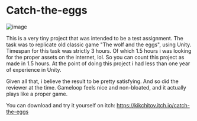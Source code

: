 # Catch-the-eggs

![image](https://github.com/ForestSquirrelDev/Catch-the-eggs/assets/82777171/8e11da05-bdc7-4b33-a07e-b15a614431ad)

This is a very tiny project that was intended to be a test assignment. The task was to replicate old classic game "The wolf and the eggs", using Unity.
Timespan for this task was strictly 3 hours. Of which 1.5 hours i was looking for the proper assets on the internet, lol. So you can count this project as made in
1.5 hours. At the point of doing this project i had less than one year of experience in Unity. 

Given all that, i believe the result to be pretty satisfying. And so did the reviewer at the time.
Gameloop feels nice and non-bloated, and it actually plays like a proper game.

You can download and try it yourself on itch: https://kikchitov.itch.io/catch-the-eggs
